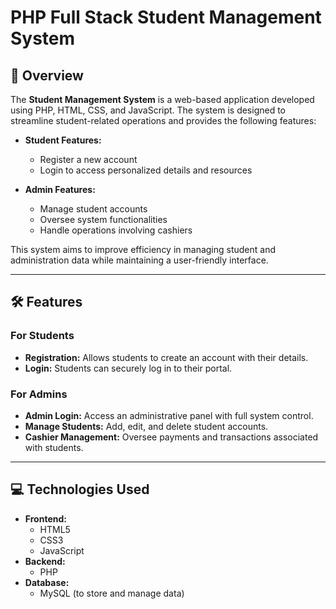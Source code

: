 # PHP Full Stack Student Management System

## 📖 Overview

The **Student Management System** is a web-based application developed using PHP, HTML, CSS, and JavaScript. The system is designed to streamline student-related operations and provides the following features:

- **Student Features:**
  - Register a new account
  - Login to access personalized details and resources

- **Admin Features:**
  - Manage student accounts
  - Oversee system functionalities
  - Handle operations involving cashiers

This system aims to improve efficiency in managing student and administration data while maintaining a user-friendly interface.

---

## 🛠️ Features

### For Students
- **Registration:** Allows students to create an account with their details.
- **Login:** Students can securely log in to their portal.

### For Admins
- **Admin Login:** Access an administrative panel with full system control.
- **Manage Students:** Add, edit, and delete student accounts.
- **Cashier Management:** Oversee payments and transactions associated with students.

---

## 💻 Technologies Used
- **Frontend:**
  - HTML5
  - CSS3
  - JavaScript
- **Backend:**
  - PHP
- **Database:**
  - MySQL (to store and manage data)
